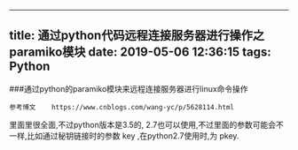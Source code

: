 
---
title: 通过python代码远程连接服务器进行操作之paramiko模块
date: 2019-05-06 12:36:15
tags: Python
---


###通过python的paramiko模块来远程连接服务器进行linux命令操作

	参考博文    https://www.cnblogs.com/wang-yc/p/5628114.html
   里面里很全面,不过python版本是3.5的, 2.7也可以使用,不过里面的参数可能会不一样,比如通过秘钥链接时的参数 key ,在python2.7使用时,为 pkey.
   
    